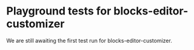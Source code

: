# Playground tests for blocks-editor-customizer
We are still awaiting the first test run for blocks-editor-customizer.
